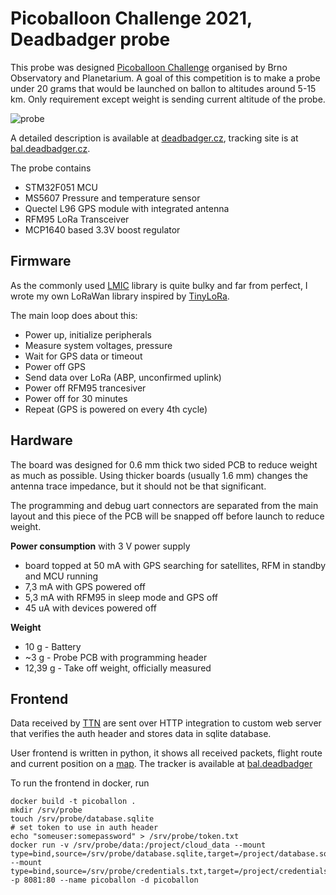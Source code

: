 Picoballoon Challenge 2021, Deadbadger probe
============================================

This probe was designed [Picoballoon Challenge](https://www.hvezdarna.cz/novinky/picoballoon-challenge-2021/)
organised by Brno Observatory and Planetarium. A goal of this competition
is to make a probe under 20 grams that would be launched on ballon to altitudes
around 5-15 km. Only requirement except weight is sending current altitude of the probe.

![probe](img/probe.jpg)

A detailed description is available at [deadbadger.cz](https://deadbadger.cz/projects/picoballoon-2021),
tracking site is at [bal.deadbadger.cz](https://bal.deadbadger.cz).

The probe contains
  * STM32F051 MCU
  * MS5607 Pressure and temperature sensor
  * Quectel L96 GPS module with integrated antenna
  * RFM95 LoRa Transceiver
  * MCP1640 based 3.3V boost regulator

Firmware
--------
As the commonly used [LMIC](https://github.com/matthijskooijman/arduino-lmic/tree/master/src)
library is quite bulky and far from perfect, I wrote my own LoRaWan library
inspired by [TinyLoRa](https://github.com/adafruit/TinyLoRa).

The main loop does about this:
  * Power up, initialize peripherals
  * Measure system voltages, pressure
  * Wait for GPS data or timeout
  * Power off GPS
  * Send data over LoRa (ABP, unconfirmed uplink)
  * Power off RFM95 trancesiver
  * Power off for 30 minutes
  * Repeat (GPS is powered on every 4th cycle)

Hardware
--------
The board was designed for 0.6 mm thick two sided PCB to reduce weight as
much as possible. Using thicker boards (usually 1.6 mm) changes the antenna
trace impedance, but it should not be that significant.

The programming and debug uart connectors are separated from the main layout
and this piece of the PCB will be snapped off before launch to reduce weight.

**Power consumption** with 3 V power supply
  * board topped at 50 mA with GPS searching for satellites, RFM in standby and MCU running
  * 7,3 mA with GPS powered off
  * 5,3 mA with RFM95 in sleep mode and GPS off
  * 45 uA with devices powered off

**Weight**
  * 10 g - Battery
  * ~3 g - Probe PCB with programming header
  * 12,39 g - Take off weight, officially measured

Frontend
--------
Data received by [TTN](https://www.thethingsnetwork.org/) are sent over
HTTP integration to custom web server that verifies the
auth header and stores data in sqlite database.

User frontend is written in python, it shows all received packets, flight route
and current position on a [map](https://api.mapy.cz).
The tracker is available at [bal.deadbadger](https://bal.deadbadger.cz)

To run the frontend in docker, run
```
docker build -t picoballon .
mkdir /srv/probe
touch /srv/probe/database.sqlite
# set token to use in auth header
echo "someuser:somepassword" > /srv/probe/token.txt
docker run -v /srv/probe/data:/project/cloud_data --mount type=bind,source=/srv/probe/database.sqlite,target=/project/database.sqlite --mount type=bind,source=/srv/probe/credentials.txt,target=/project/credentials.txt -p 8081:80 --name picoballon -d picoballon
```
